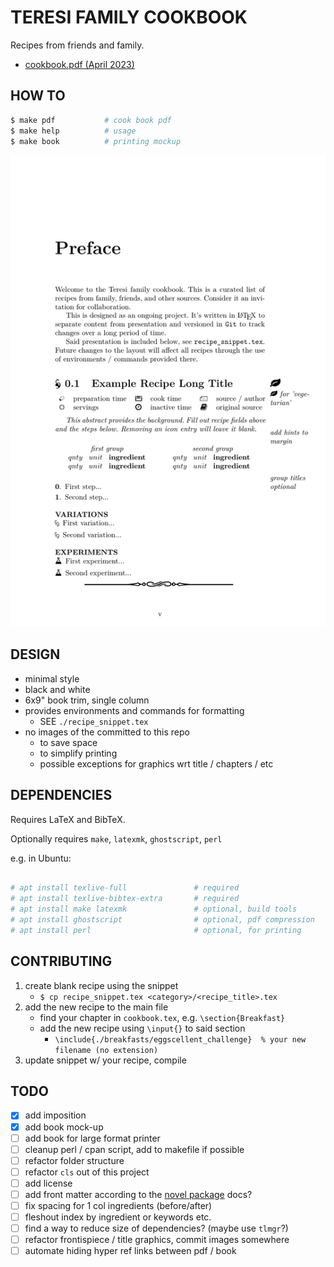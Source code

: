 # TERESI FAMILY COOKBOOK

Recipes from friends and family.

- [cookbook.pdf (April 2023)](https://github.com/teresi/teresi.github.io/blob/master/cookbook/archive/cookbook_20230402.pdf)


## HOW TO

```bash
$ make pdf           # cook book pdf
$ make help          # usage
$ make book          # printing mockup
```

![preface](https://github.com/teresi/teresi.github.io/blob/master/preface.png)


## DESIGN
- minimal style
- black and white
- 6x9" book trim, single column
- provides environments and commands for formatting
    - SEE `./recipe_snippet.tex`
- no images of the committed to this repo
    - to save space
    - to simplify printing
    - possible exceptions for graphics wrt title / chapters / etc


## DEPENDENCIES
Requires LaTeX and BibTeX.

Optionally requires `make`, `latexmk`, `ghostscript`, `perl`

e.g. in Ubuntu:
```bash

# apt install texlive-full               # required
# apt install texlive-bibtex-extra       # required
# apt install make latexmk               # optional, build tools
# apt install ghostscript                # optional, pdf compression
# apt install perl                       # optional, for printing
```

## CONTRIBUTING

1. create blank recipe using the snippet
    - `$ cp recipe_snippet.tex <category>/<recipe_title>.tex`
2. add the new recipe to the main file
    - find your chapter in `cookbook.tex`, e.g. `\section{Breakfast}`
    - add the new recipe using `\input{}` to said section
        - `\include{./breakfasts/eggscellent_challenge}  % your new filename (no extension)`
3. update snippet w/ your recipe, compile


## TODO

- [x] add imposition
- [x] add book mock-up
- [ ] add book for large format printer
- [ ] cleanup perl / cpan script, add to makefile if possible
- [ ] refactor folder structure
- [ ] refactor `cls` out of this project
- [ ] add license
- [ ] add front matter according to the [novel package](https://mirror2.sandyriver.net/pub/ctan/macros/luatex/latex/novel/doc/novel-documentation.html) docs?
- [ ] fix spacing for 1 col ingredients (before/after)
- [ ] fleshout index by ingredient or keywords etc.
- [ ] find a way to reduce size of dependencies? (maybe use `tlmgr`?)
- [ ] refactor frontispiece / title graphics, commit images somewhere
- [ ] automate hiding hyper ref links between pdf / book
